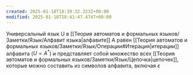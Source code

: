 ```yaml
---
created: 2025-01-18T18:39:32.3232+00:00
modified: 2025-01-18T18:41:47.4747+00:00
---
```

Универсальный язык U в [[Теория автоматов и формальных языков/Заметки/Язык/Алфавит языка|алфавите]] A равен [[Теория автоматов и формальных языков/Заметки/Язык/Операции#Итерация|итерации]] алфавита ($U = A^*$) и представляет собой множество всех [[Теория автоматов и формальных языков/Заметки/Язык/Цепочка|цепочек]], которые можно составить из символов алфавита, включая $\varepsilon$